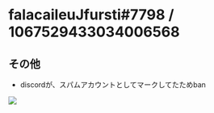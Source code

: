 # falacaileuJfursti#7798 / 1067529433034006568

## その他

- discordが、スパムアカウントとしてマークしてたためban

![](https://media.discordapp.net/attachments/1023005261134299166/1202974303734472714/image.png)